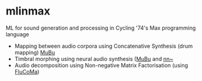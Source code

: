 # mlinmax
ML for sound generation and processing in Cycling '74's Max programming language

 - Mapping between audio corpora using Concatenative Synthesis (drum mapping) [MuBu](https://forum.ircam.fr/projects/detail/mubu/)
 - Timbral morphing using neural audio synthesis ([MuBu]([https://forum.ircam.fr/projects/detail/mubu/](https://github.com/acids-ircam/RAVE)) and [nn~](https://github.com/acids-ircam/nn_tilde)
 - Audio decomposition using Non-negative Matrix Factorisation (using [FluCoMa](https://www.flucoma.org/))
